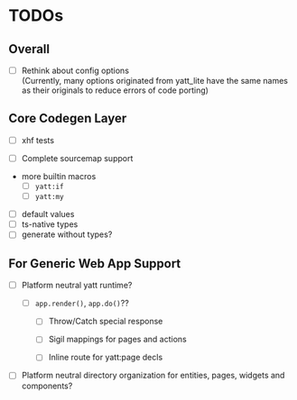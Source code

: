 # TODOs

## Overall

- [ ] Rethink about config options  
(Currently, many options originated from yatt\_lite have the same names as their originals to reduce errors of code porting)

## Core Codegen Layer

- [ ] xhf tests

- [ ] Complete sourcemap support
- more builtin macros
   - [ ] `yatt:if`
   - [ ] `yatt:my`
- [ ] default values
- [ ] ts-native types
- [ ] generate without types?

## For Generic Web App Support

- [ ] Platform neutral yatt runtime?

   - [ ] `app.render()`, `app.do()`??

      - [ ] Throw/Catch special response

      - [ ] Sigil mappings for pages and actions

      - [ ] Inline route for yatt:page decls

- [ ] Platform neutral directory organization for entities, pages, widgets and components?
